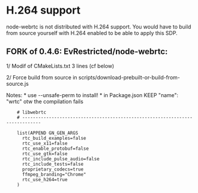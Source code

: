 # H.264 support

node-webrtc is not distributed with H.264 support. You would have to build from source yourself with H.264 enabled to be able to apply this SDP.


## FORK of 0.4.6:  EvRestricted/node-webrtc:

1/ Modif of CMakeLists.txt 3 lines (cf below)

2/ Force build from source in scripts/download-prebuilt-or-build-from-source.js


Notes:
	*  use --unsafe-perm to install!
	* in Package.json  KEEP "name": "wrtc"  otw the compilation fails


```
	# libwebrtc
	# -----------------------------------------------------------------------------

	list(APPEND GN_GEN_ARGS
	  rtc_build_examples=false
	  rtc_use_x11=false
	  rtc_enable_protobuf=false
	  rtc_use_gtk=false
	  rtc_include_pulse_audio=false
	  rtc_include_tests=false
	  proprietary_codecs=true
	  ffmpeg_branding="Chrome"
	  rtc_use_h264=true
	)
```
